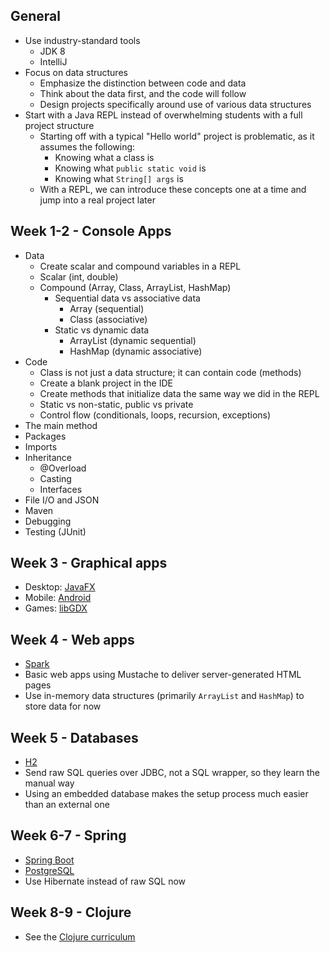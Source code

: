 ## General

* Use industry-standard tools
  * JDK 8
  * IntelliJ
* Focus on data structures
  * Emphasize the distinction between code and data
  * Think about the data first, and the code will follow
  * Design projects specifically around use of various data structures
* Start with a Java REPL instead of overwhelming students with a full project structure
  * Starting off with a typical "Hello world" project is problematic, as it assumes the following:
    * Knowing what a class is
    * Knowing what `public static void` is
    * Knowing what `String[] args` is
  * With a REPL, we can introduce these concepts one at a time and jump into a real project later

## Week 1-2 - Console Apps

* Data
  * Create scalar and compound variables in a REPL
  * Scalar (int, double)
  * Compound (Array, Class, ArrayList, HashMap)
    * Sequential data vs associative data
      * Array (sequential)
      * Class (associative)
    * Static vs dynamic data
      * ArrayList (dynamic sequential)
      * HashMap (dynamic associative)
* Code
  * Class is not just a data structure; it can contain code (methods)
  * Create a blank project in the IDE
  * Create methods that initialize data the same way we did in the REPL
  * Static vs non-static, public vs private
  * Control flow (conditionals, loops, recursion, exceptions)
* The main method
* Packages
* Imports
* Inheritance
  * @Overload
  * Casting
  * Interfaces
* File I/O and JSON
* Maven
* Debugging
* Testing (JUnit)

## Week 3 - Graphical apps

* Desktop: [JavaFX](http://docs.oracle.com/javase/8/javase-clienttechnologies.htm)
* Mobile: [Android](http://developer.android.com/index.html)
* Games: [libGDX](https://libgdx.badlogicgames.com/)

## Week 4 - Web apps

* [Spark](http://sparkjava.com/)
* Basic web apps using Mustache to deliver server-generated HTML pages
* Use in-memory data structures (primarily `ArrayList` and `HashMap`) to store data for now

## Week 5 - Databases

* [H2](http://www.h2database.com/html/main.html)
* Send raw SQL queries over JDBC, not a SQL wrapper, so they learn the manual way
* Using an embedded database makes the setup process much easier than an external one

## Week 6-7 - Spring

* [Spring Boot](http://projects.spring.io/spring-boot/)
* [PostgreSQL](http://postgresapp.com/)
* Use Hibernate instead of raw SQL now

## Week 8-9 - Clojure

* See the [Clojure curriculum](https://github.com/oakes/clojure-assignments/tree/master/curriculum)
